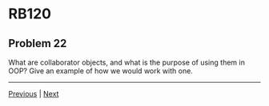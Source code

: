# RB120
## Problem 22

What are collaborator objects, and what is the purpose of using them in OOP? Give an example of how we would work with one.

---

[Previous](21.md) | [Next](23.md)

